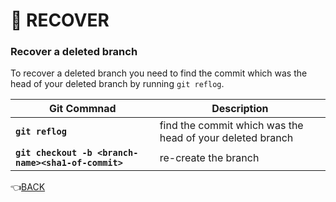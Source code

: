 # :pray: RECOVER


### Recover a deleted branch

To recover a deleted branch you need to find the commit which was the head of your deleted branch by running `git reflog`.

Git Commnad 	            						| Description
--------------------------------------------------- | ---------------
**`git reflog`**									| find the commit which was the head of your deleted branch
**`git checkout -b <branch-name><sha1-of-commit>`** | re-create the branch


:point_left:[BACK](README.md)